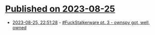 # [Published on 2023-08-25](index.md)

* [2023-08-25, 22:51:28](https://lobste.rs/s/pzslm9/fuckstalkerware_pt_3_ownspy_got_well) - [#FuckStalkerware pt. 3 - ownspy got, well, owned](https://maia.crimew.gay/posts/fuckstalkerware-3/)
